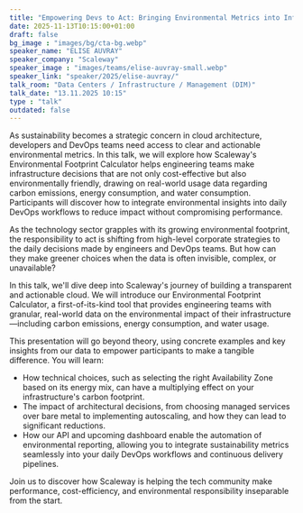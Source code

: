 ```yaml
---
title: "Empowering Devs to Act: Bringing Environmental Metrics into Infrastructure Decisions 🇬🇧"
date: 2025-11-13T10:15:00+01:00
draft: false
bg_image : "images/bg/cta-bg.webp"
speaker_name: "ELISE AUVRAY"
speaker_company: "Scaleway"
speaker_image : "images/teams/elise-auvray-small.webp"
speaker_link: "speaker/2025/elise-auvray/"
talk_room: "Data Centers / Infrastructure / Management (DIM)"
talk_date: "13.11.2025 10:15"
type : "talk"
outdated: false
---
```


As sustainability becomes a strategic concern in cloud architecture, developers and DevOps teams need access to clear and actionable environmental metrics. In this talk, we will explore how Scaleway's Environmental Footprint Calculator helps engineering teams make infrastructure decisions that are not only cost-effective but also environmentally friendly, drawing on real-world usage data regarding carbon emissions, energy consumption, and water consumption. Participants will discover how to integrate environmental insights into daily DevOps workflows to reduce impact without compromising performance.

As the technology sector grapples with its growing environmental footprint, the responsibility to act is shifting from high-level corporate strategies to the daily decisions made by engineers and DevOps teams. But how can they make greener choices when the data is often invisible, complex, or unavailable?

In this talk, we'll dive deep into Scaleway's journey of building a transparent and actionable cloud. We will introduce our Environmental Footprint Calculator, a first-of-its-kind tool that provides engineering teams with granular, real-world data on the environmental impact of their infrastructure—including carbon emissions, energy consumption, and water usage.

This presentation will go beyond theory, using concrete examples and key insights from our data to empower participants to make a tangible difference. You will learn:
  - How technical choices, such as selecting the right Availability Zone based on its energy mix, can have a multiplying effect on your infrastructure's carbon footprint.
  - The impact of architectural decisions, from choosing managed services over bare metal to implementing autoscaling, and how they can lead to significant reductions.
  - How our API and upcoming dashboard enable the automation of environmental reporting, allowing you to integrate sustainability metrics seamlessly into your daily DevOps workflows and continuous delivery pipelines.

Join us to discover how Scaleway is helping the tech community make performance, cost-efficiency, and environmental responsibility inseparable from the start.
